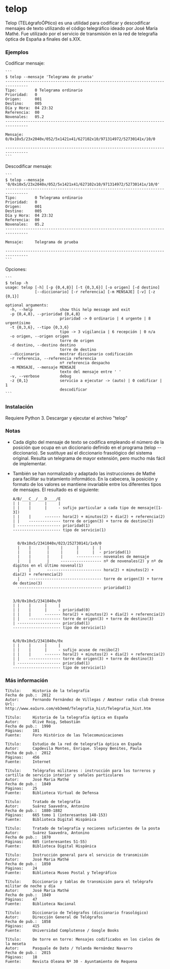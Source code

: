telop
=======

Telop (TELégrafoÓPtico) es una utilidad para codificar y descodificar mensajes de texto utilizando el código telegráfico ideado por José María Mathé. Fue utilizado por el servicio de transmisión en la red de telegrafía óptica de España a finales del s.XIX.


### Ejemplos

Codificar mensaje:

	```
	$ telop --mensaje 'Telegrama de prueba'
	--------------------------------------------------------------------------------
	Tipo:		 0 Telegrama ordinario
	Prioridad:	 0
	Origen:		 001
	Destino:	 005
	Día y Hora:	 04 23:32
	Referencia:	 00
	Novenales:	 05.2
	--------------------------------------------------------------------------------
	
	Mensaje:	 0/0x10x5/23x2040x/052/5x1421x41/627102x10/971314972/52730141x/10/0
	
	--------------------------------------------------------------------------------
	```


Descodificar mensaje:

	```
	$ telop --mensaje '0/0x10x5/23x2040x/052/5x1421x41/627102x10/971314972/52730141x/10/0'
	--------------------------------------------------------------------------------
	Tipo:		 0 Telegrama ordinario
	Prioridad:	 0
	Origen:		 001
	Destino:	 005
	Día y Hora:	 04 23:32
	Referencia:	 00
	Novenales:	 05.2
	--------------------------------------------------------------------------------
	
	Mensaje:	 Telegrama de prueba
	
	--------------------------------------------------------------------------------
	```


Opciones:

	```
	$ telop -h
	usage: telop [-h] [-p {0,4,8}] [-t {0,3,6}] [-o origen] [-d destino]
	             [--diccionario] [-r referencia] [-m MENSAJE] [-v] [-z {0,1}]
	
	optional arguments:
	  -h, --help            show this help message and exit
	  -p {0,4,8}, --prioridad {0,4,8}
        	                prioridad -> 0 ordinario | 4 urgente | 8 urgentísimo
	  -t {0,3,6}, --tipo {0,3,6}
        	                tipo -> 3 vigilancia | 6 recepción | 0 n/a
	  -o origen, --origen origen
        	                torre de origen
	  -d destino, --destino destino
        	                torre de destino
	  --diccionario         mostrar diccionario codificación
	  -r referencia, --referencia referencia
        	                nº referencia despacho
	  -m MENSAJE, --mensaje MENSAJE
        	                texto del mensaje entre ' '
	  -v, --verbose         debug
	  -z {0,1}              servicio a ejecutar -> (auto) | 0 codificar | 1
	                        descodificar
	```



### Instalación

Requiere Python 3. Descargar y ejecutar el archivo "telop"



### Notas

- Cada dígito del mensaje de texto se codifica empleando el número de la posición que ocupa en un diccionario definido en el programa (telop --diccionario). Se sustituye así el diccionario frasológico del sistema original. Resulta un telegrama de mayor extensión, pero mucho más fácil de implementar.

- También se han normalizado y adaptado las instrucciones de Mathé para facilitar su tratamiento informático. En la cabecera, la posición y formato de los valores se mantiene invariable entre los diferentes tipos de mensajes. El resultado es el siguiente:

	```
	A/B/___C__/___D____/E
	| |    |      |     |
	| |    |      |     - sufijo particular a cada tipo de mensaje([1-3])
	| |    |      ------- hora(2) + minutos(2) + dia(2) + referencia(2)
	| |    -------------- torre de origen(3) + torre de destino(3)
	| ------------------- prioridad(1)
	--------------------- tipo de servicio(1)	


	  0/0x10x5/2341040x/023/252730141/1x0/0
	  |    |       |     |      |      |  |
	  |    |       |     |      |      |  - prioridad(1)
	  |    |       |     |      ----------- novenales de mensaje
	  |    |       |     ------------------ nº de novenales(2) y nº de digitos en el último novenal(1)
	  |    |       ------------------------ hora(2) + minutos(2) + dia(2) + referencia(2)
	  |    -------------------------------- torre de origen(3) + torre de destino(3)
	  ------------------------------------- prioridad(1)


	3/0/0x10x5/2341040x/0
	| |    |      |     |
	| |    |      |     - prioridad(0)
	| |    |      ------- hora(2) + minutos(2) + dia(2) + referencia(2)
	| |    -------------- torre de origen(3) + torre de destino(3)
	| ------------------- prioridad(1)
	--------------------- tipo de servicio(1)	


	6/0/0x10x5/2341040x/0x
	| |    |      |     |
	| |    |      |     - sufijo acuse de recibo(2)
	| |    |      ------- hora(2) + minutos(2) + dia(2) + referencia(2)
	| |    -------------- torre de origen(3) + torre de destino(3)
	| ------------------- prioridad(1)
	--------------------- tipo de servicio(1)	
	```



### Más información

```   
Título:		Historia de la telegrafía
Fecha de pub.:	2012
Autor:		Fernando Fernández de Villegas / Amateur radio club Orense
Url:		http://www.ea1uro.com/eb3emd/Telegrafia_hist/Telegrafia_hist.htm

Título:		Historia de la telegrafía óptica en España
Autor:		Olivé Roig, Sebastián
Fecha de pub.:	1990
Páginas: 	101
Fuente:		Foro Histórico de las Telecomunicaciones

Título:		Estudio de la red de telegrafía óptica en España
Autor:		Capdevila Montes, Enrique. Slepoy Benites, Paula
Fecha de pub.:	2012
Páginas: 	456
Fuente:		Internet

Título:		Telégrafos militares : instrucción para los torreros y cartilla de servicio interior y señales particulares
Autor:		José Maria Mathé
Fecha de pub.:	1849
Páginas:	25
Fuente:		Biblioteca Virtual de Defensa

Título:		Tratado de telegrafía
Autor:		Suárez Saavedra, Antonino  
Fecha de pub.:	1880-1882
Páginas:	665 tomo 1 (interesantes 148-153)
Fuente:		Biblioteca Digital Hispánica

Título:		Tratado de telegrafía y nociones suficientes de la posta 
Autor:		Suárez Saavedra, Antonino  
Fecha de pub.:	1870
Páginas:	605 (interesantes 51-55)
Fuente:		Biblioteca Digital Hispánica

Título:		Instrucción general para el servicio de transmisión 
Autor:		José Maria Mathé
Fecha de pub.:	1850
Páginas:	24
Fuente:		Biblioteca Museo Postal y Telegráfico

Título:		Diccionario y tablas de transmisión para el telégrafo militar de noche y día
Autor:		José Maria Mathé
Fecha de pub.:	1849
Páginas:	47
Fuente:		Biblioteca Nacional

Título:		Diccionario de Telégrafos (diccionario frasológico)
Autor:		Dirección General de Telégrafos
Fecha de pub.:	1858
Páginas:	415
Fuente:		Universidad Complutense / Google Books

Título:		De torre en torre: Mensajes codificados en los cielos de la meseta
Autor:		Pasquale de Dato / Yolanda Hernández Navarro
Fecha de pub.:	2015
Páginas:	18
Fuente:		Revista Oleana Nº 30 - Ayuntamiento de Requena
```   
